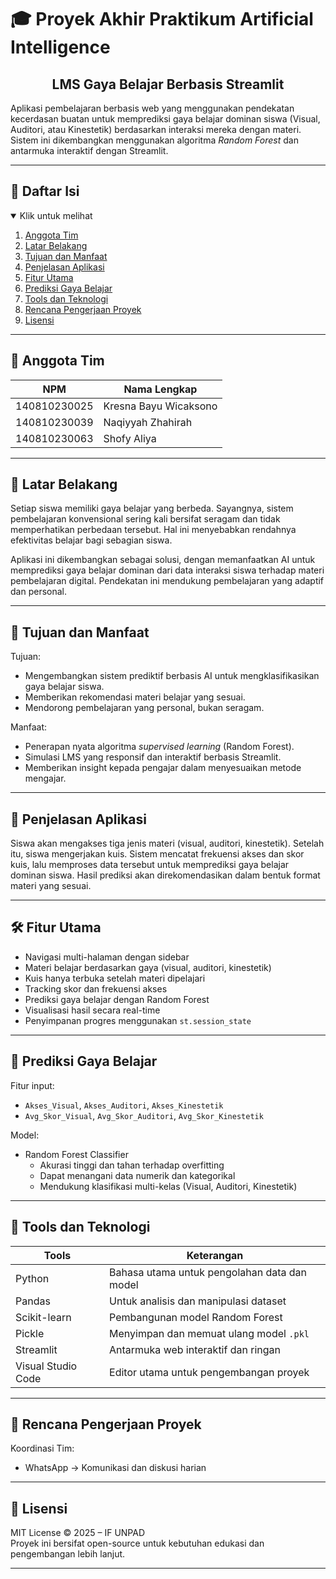 # 🎓 Proyek Akhir Praktikum Artificial Intelligence 
<h2 align="center">LMS Gaya Belajar Berbasis Streamlit</h2>

Aplikasi pembelajaran berbasis web yang menggunakan pendekatan kecerdasan buatan untuk memprediksi gaya belajar dominan siswa (Visual, Auditori, atau Kinestetik) berdasarkan interaksi mereka dengan materi. Sistem ini dikembangkan menggunakan algoritma *Random Forest* dan antarmuka interaktif dengan Streamlit.

---

## 📑 Daftar Isi
<details open="open">
<summary>Klik untuk melihat</summary>

1. [Anggota Tim](#👥-anggota-tim)  
2. [Latar Belakang](#📌-latar-belakang)  
3. [Tujuan dan Manfaat](#🎯-tujuan-dan-manfaat)  
4. [Penjelasan Aplikasi](#🧾-penjelasan-aplikasi)  
5. [Fitur Utama](#🛠️-fitur-utama)  
6. [Prediksi Gaya Belajar](#🧠-prediksi-gaya-belajar)  
7. [Tools dan Teknologi](#🧰-tools-dan-teknologi)  
8. [Rencana Pengerjaan Proyek](#📆-rencana-pengerjaan-proyek)  
9. [Lisensi](#🪪-lisensi)  
</details>

---

## 👥 Anggota Tim

| NPM           | Nama Lengkap             |
| ------------- | ------------------------ |
| 140810230025  | Kresna Bayu Wicaksono    |
| 140810230039  | Naqiyyah Zhahirah        |
| 140810230063  | Shofy Aliya              |

---

## 📌 Latar Belakang

Setiap siswa memiliki gaya belajar yang berbeda. Sayangnya, sistem pembelajaran konvensional sering kali bersifat seragam dan tidak memperhatikan perbedaan tersebut. Hal ini menyebabkan rendahnya efektivitas belajar bagi sebagian siswa.

Aplikasi ini dikembangkan sebagai solusi, dengan memanfaatkan AI untuk memprediksi gaya belajar dominan dari data interaksi siswa terhadap materi pembelajaran digital. Pendekatan ini mendukung pembelajaran yang adaptif dan personal.

---

## 🎯 Tujuan dan Manfaat

Tujuan:
- Mengembangkan sistem prediktif berbasis AI untuk mengklasifikasikan gaya belajar siswa.
- Memberikan rekomendasi materi belajar yang sesuai.
- Mendorong pembelajaran yang personal, bukan seragam.

Manfaat:
- Penerapan nyata algoritma *supervised learning* (Random Forest).
- Simulasi LMS yang responsif dan interaktif berbasis Streamlit.
- Memberikan insight kepada pengajar dalam menyesuaikan metode mengajar.

---

## 🧾 Penjelasan Aplikasi

Siswa akan mengakses tiga jenis materi (visual, auditori, kinestetik). Setelah itu, siswa mengerjakan kuis. Sistem mencatat frekuensi akses dan skor kuis, lalu memproses data tersebut untuk memprediksi gaya belajar dominan siswa. Hasil prediksi akan direkomendasikan dalam bentuk format materi yang sesuai.

---

## 🛠️ Fitur Utama

- Navigasi multi-halaman dengan sidebar
- Materi belajar berdasarkan gaya (visual, auditori, kinestetik)
- Kuis hanya terbuka setelah materi dipelajari
- Tracking skor dan frekuensi akses
- Prediksi gaya belajar dengan Random Forest
- Visualisasi hasil secara real-time
- Penyimpanan progres menggunakan `st.session_state`

---

## 🧠 Prediksi Gaya Belajar

Fitur input:
- `Akses_Visual`, `Akses_Auditori`, `Akses_Kinestetik`
- `Avg_Skor_Visual`, `Avg_Skor_Auditori`, `Avg_Skor_Kinestetik`

Model:
- Random Forest Classifier
  - Akurasi tinggi dan tahan terhadap overfitting
  - Dapat menangani data numerik dan kategorikal
  - Mendukung klasifikasi multi-kelas (Visual, Auditori, Kinestetik)

---

## 🧰 Tools dan Teknologi

| Tools              | Keterangan                                    |
|--------------------|-----------------------------------------------|
| Python             | Bahasa utama untuk pengolahan data dan model  |
| Pandas             | Untuk analisis dan manipulasi dataset         |
| Scikit-learn       | Pembangunan model Random Forest               |
| Pickle             | Menyimpan dan memuat ulang model `.pkl`       |
| Streamlit          | Antarmuka web interaktif dan ringan           |
| Visual Studio Code | Editor utama untuk pengembangan proyek        |

---

## 📆 Rencana Pengerjaan Proyek
 
Koordinasi Tim:
- WhatsApp → Komunikasi dan diskusi harian  

---

## 🪪 Lisensi

MIT License © 2025 – IF UNPAD  
Proyek ini bersifat open-source untuk kebutuhan edukasi dan pengembangan lebih lanjut.

---